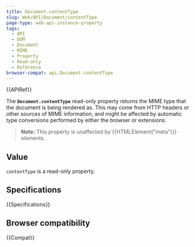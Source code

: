 ```yaml
---
title: Document.contentType
slug: Web/API/Document/contentType
page-type: web-api-instance-property
tags:
  - API
  - DOM
  - Document
  - MIME
  - Property
  - Read-only
  - Reference
browser-compat: api.Document.contentType
---
```


{{APIRef}}

The **`Document.contentType`** read-only property returns the
MIME type that the document is being rendered as. This may come from HTTP headers or
other sources of MIME information, and might be affected by automatic type conversions
performed by either the browser or extensions.

> **Note:** This property is unaffected by {{HTMLElement("meta")}}
> elements.

## Value

`contentType` is a read-only property.

## Specifications

{{Specifications}}

## Browser compatibility

{{Compat}}

